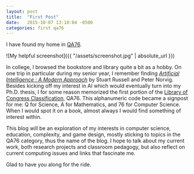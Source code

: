 ```yaml
---
layout: post
title:  "First Post"
date:   2015-10-07 13:10:04 -0500
categories: first qa76
---
```


I have found my home in [QA76](http://www.slc.bc.ca/mac/qa76.htm). 

![My helpful screenshot]({{ "/assets/screenshot.jpg" | absolute_url }})

In college, I browsed the bookstore and library quite a bit as a hobby. On one trip
in particular during my senior year, I remember finding 
[_Artificial Intelligence : A Modern Approach_](http://www.amazon.com/Artificial-Intelligence-Modern-Approach-3rd/dp/0136042597/)
by Stuart Russell and Peter Norvig. Besides kicking off my interest in AI which would
eventually turn into my Ph.D. thesis, I for some
reason memorized the first portion of the 
[Library of Congress Classification](http://www.loc.gov/catdir/cpso/lcco/),
QA76. This alphanumeric code became a signpost for me: Q for Science, A for Mathematics,
and 76 for Computer Science. When I would spot it on a book,
almost always I would find something of interest within.

This blog will be an exploration of my interests in computer science, education, 
complexity, and game design, mostly sticking to topics
in the QA76 category, thus the name of the blog. I hope to talk about my current work, 
both research projects and classroom pedagogy, but also reflect on current computing 
issues and links that fascinate me.

Glad to have you along for the ride.